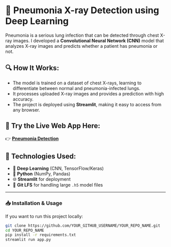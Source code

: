 # 🚀 Pneumonia X-ray Detection using Deep Learning  

Pneumonia is a serious lung infection that can be detected through chest X-ray images. I developed a **Convolutional Neural Network (CNN)** model that analyzes X-ray images and predicts whether a patient has pneumonia or not.  

## 🔍 How It Works:

- The model is trained on a dataset of chest X-rays, learning to differentiate between normal and pneumonia-infected lungs.
- It processes uploaded X-ray images and provides a prediction with high accuracy.
- The project is deployed using **Streamlit**, making it easy to access from any browser.

## 🔗 Try the Live Web App Here:  
👉 **[Pneumonia Detection](https://pneumonia-detection-cgtzvcyz4qdprn68urtqyx.streamlit.app/)**

## 📌 Technologies Used:

- 🧠 **Deep Learning** (CNN, TensorFlow/Keras)  
- 🐍 **Python** (NumPy, Pandas)  
- 🌐 **Streamlit** for deployment  
- 📂 **Git LFS** for handling large `.h5` model files  

---
### 📥 **Installation & Usage**
If you want to run this project locally:
```bash
git clone https://github.com/YOUR_GITHUB_USERNAME/YOUR_REPO_NAME.git
cd YOUR_REPO_NAME
pip install -r requirements.txt
streamlit run app.py
